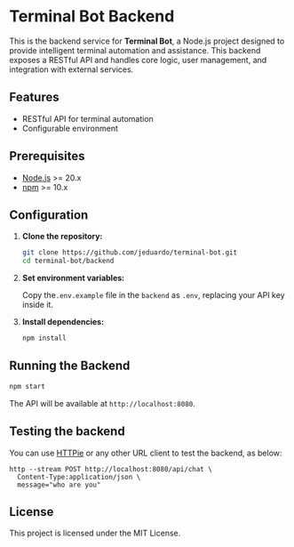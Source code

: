 # Terminal Bot Backend

This is the backend service for **Terminal Bot**, a Node.js project designed to provide intelligent terminal automation and assistance. This backend exposes a RESTful API and handles core logic, user management, and integration with external services.

## Features

- RESTful API for terminal automation
- Configurable environment

## Prerequisites

- [Node.js](https://nodejs.org/) >= 20.x
- [npm](https://www.npmjs.com/) >= 10.x

## Configuration

1. **Clone the repository:**
    ```bash
    git clone https://github.com/jeduardo/terminal-bot.git
    cd terminal-bot/backend
    ```

2. **Set environment variables:**

    Copy the`.env.example` file in the `backend` as `.env`, replacing your API key inside it.

3. **Install dependencies:**
    ```bash
    npm install
    ```

## Running the Backend

```bash
npm start
```

The API will be available at `http://localhost:8080`.

## Testing the backend

You can use [HTTPie](https://httpie.io/) or any other URL client to test the backend, as below:

```shell
http --stream POST http://localhost:8080/api/chat \
  Content-Type:application/json \
  message="who are you"
```

## License

This project is licensed under the MIT License.

